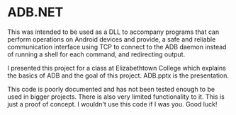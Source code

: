 # ADB.NET
This was intended to be used as a DLL to accompany programs that can perform operations on Android devices and provide, a safe and reliable communication interface using TCP to connect to the ADB daemon instead of running a shell for each command, and redirecting output.

I presented this project for a class at Elizabethtown College which explains the basics of ADB and the goal of this project. ADB.pptx is the presentation.

This code is poorly documented and has not been tested enough to be used in bigger projects. There is also very limited functionality to it. This is just a proof of concept. I wouldn't use this code if I was you. Good luck!

